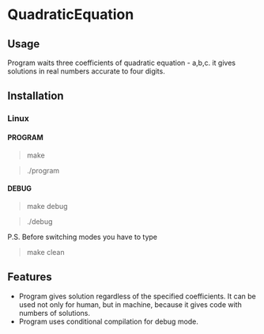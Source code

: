 # QuadraticEquation
## Usage
Program waits three coefficients of quadratic equation - a,b,c. it gives solutions in real numbers accurate to four digits.
## Installation
### Linux
#### PROGRAM
> make

> ./program

#### DEBUG
> make debug

> ./debug

P.S. Before switching modes you have to type
> make clean
## Features
* Program gives solution regardless of the specified coefficients. It can be used not only for human, but in machine, because it gives code with numbers of solutions.
* Program uses сonditional compilation for debug mode.
